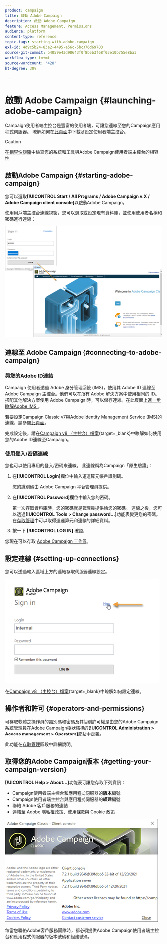 ```yaml
---
product: campaign
title: 啟動 Adobe Campaign
description: 啟動 Adobe Campaign
feature: Access Management, Permissions
audience: platform
content-type: reference
topic-tags: starting-with-adobe-campaign
exl-id: 4d9c5b24-83a2-4495-a56c-5bc376d69703
source-git-commit: b4059e43d98643f0f8b5b3f68f03e10b755e8ba3
workflow-type: tm+mt
source-wordcount: '428'
ht-degree: 30%

---
```


# 啟動 Adobe Campaign  {#launching-adobe-campaign}

Campaign使用者端主控台是豐富的使用者端，可讓您連線至您的Campaign應用程式伺服器。 瞭解如何在[此頁面](../../installation/using/installing-the-client-console.md)中下載及設定使用者端主控台。

>[!CAUTION]
>
>在[相容性矩陣](../../rn/using/compatibility-matrix.md#ClientConsoleoperatingsystems)中檢查您的系統和工具與Adobe Campaign使用者端主控台的相容性

## 啟動Adobe Campaign {#starting-adobe-campaign}

您可以選取&#x200B;**[!UICONTROL Start / All Programs / Adobe Campaign v.X / Adobe Campaign client console]**&#x200B;以啟動Adobe Campaign。

使用用戶端主控台連線視窗，您可以選取或設定現有資料庫，並使用使用者名稱和密碼進行連線：

![](assets/acc-logon.png)

## 連線至 Adobe Campaign {#connecting-to-adobe-campaign}

### 與您的Adobe ID連結

Campaign 使用者透過 Adobe 身分管理系統 (IMS)，使用其 Adobe ID 連線至 Adobe Campaign 主控台。他們可以在所有 Adobe 解決方案中使用相同的 ID。搭配其他解決方案使用 Adobe Campaign 時，可以儲存連線。在此頁面[上進一步瞭解Adobe IMS &#x200B;](https://helpx.adobe.com/tw/enterprise/using/identity.html)。

若要設定Campaign Classic v7與Adobe Identity Management Service (IMS)的連線，請參閱[此頁面](../../integrations/using/about-adobe-id.md)。

完成設定後，請在[Campaign v8 （主控台）檔案](https://experienceleague.adobe.com/zh-hant/docs/campaign/campaign-v8/new/connect){target=_blank}中瞭解如何使用您的Adobe ID連線至Campaign。


### 使用登入/密碼連線

您也可以使用專用的登入/密碼來連線。 此連線稱為Campaign「原生驗證」：

1. 在&#x200B;**[!UICONTROL Login]**&#x200B;欄位中輸入運運算元帳戶識別碼。

   您的識別碼由 Adobe Campaign 平台管理員提供。

1. 在&#x200B;**[!UICONTROL Password]**&#x200B;欄位中輸入您的密碼。

   第一次存取資料庫時，您的密碼就是管理員提供給您的密碼。 連線之後，您可以透過&#x200B;**[!UICONTROL Tools > Change password...]**&#x200B;功能表變更您的密碼。 在[存取管理](../../platform/using/access-management.md)中可以取得運運算元和連線的詳細資料。

1. 按一下 **[!UICONTROL LOG IN]** 確認。

您現在可以存取 [Adobe Campaign 工作區](../../platform/using/adobe-campaign-workspace.md)。

## 設定連線 {#setting-up-connections}

您可以透過輸入區域上方的連結存取伺服器連線設定。

![](assets/s_ncs_user_connections_management.png)

在[Campaign v8 （主控台）檔案](https://experienceleague.adobe.com/zh-hant/docs/campaign/campaign-v8/new/connect#create-your-connection){target=_blank}中瞭解如何設定連線。

## 操作者和許可 {#operators-and-permissions}

可存取軟體之操作員的識別碼和密碼及其個別許可權是由您的Adobe Campaign系統管理員在Adobe Campaign樹狀結構的&#x200B;**[!UICONTROL Administration > Access management > Operators]**&#x200B;節點中定義。

此功能在[存取管理](../../platform/using/access-management.md)區段中詳細說明。

## 取得您的Adobe Campaign版本 {#getting-your-campaign-version}

**[!UICONTROL Help > About...]**&#x200B;功能表可讓您存取下列資訊：

* Campaign使用者端主控台和應用程式伺服器的&#x200B;**版本**&#x200B;編號
* Campaign使用者端主控台與應用程式伺服器的&#x200B;**組建**&#x200B;編號
* 聯絡 Adobe 客戶服務的連結
* 連結至 Adobe 隱私權政策、使用條款與 Cookie 政策

![](assets/about-acc.png)

每當您聯絡Adobe客戶服務團隊時，都必須提供Adobe Campaign使用者端主控台和應用程式伺服器的版本號碼和組建號碼。

